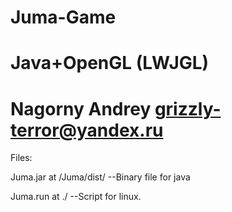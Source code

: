 Juma-Game
========================

Java+OpenGL (LWJGL)
========================
Nagorny Andrey
grizzly-terror@yandex.ru
========================

Files:

Juma.jar 	at 	/Juma/dist/	--Binary file for java

Juma.run	at 	./		--Script for linux.
